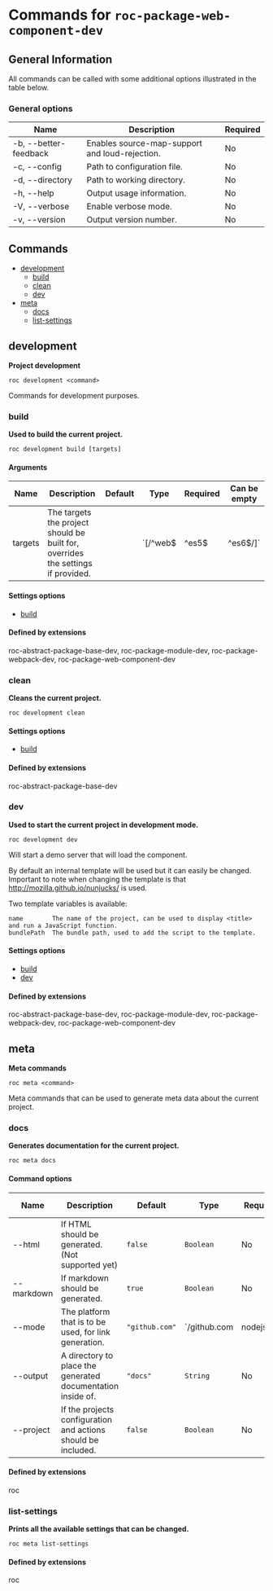 # Commands for `roc-package-web-component-dev`

## General Information
All commands can be called with some additional options illustrated in the table below.

### General options

| Name                  | Description                                    | Required |
| --------------------- | ---------------------------------------------- | -------- |
| -b, --better-feedback | Enables source-map-support and loud-rejection. | No       |
| -c, --config          | Path to configuration file.                    | No       |
| -d, --directory       | Path to working directory.                     | No       |
| -h, --help            | Output usage information.                      | No       |
| -V, --verbose         | Enable verbose mode.                           | No       |
| -v, --version         | Output version number.                         | No       |

## Commands
* [development](#development)
    * [build](#build)
    * [clean](#clean)
    * [dev](#dev)
* [meta](#meta)
    * [docs](#docs)
    * [list-settings](#list-settings)

## development
__Project development__

```
roc development <command>
```
Commands for development purposes.


### build
__Used to build the current project.__

```
roc development build [targets]
```

#### Arguments

| Name    | Description                                                                      | Default | Type                    | Required | Can be empty |
| ------- | -------------------------------------------------------------------------------- | ------- | ----------------------- | -------- | ------------ |
| targets | The targets the project should be built for, overrides the settings if provided. |         | `[/^web$|^es5$|^es6$/]` | No       | Yes          |

####  Settings options
* [build](/Users/gustaf/VG/public/roc-package/roc-package-web-component/extensions/roc-package-web-component-dev/docs/Settings.md#build)

####  Defined by extensions
roc-abstract-package-base-dev, roc-package-module-dev, roc-package-webpack-dev, roc-package-web-component-dev

### clean
__Cleans the current project.__

```
roc development clean
```

####  Settings options
* [build](/Users/gustaf/VG/public/roc-package/roc-package-web-component/extensions/roc-package-web-component-dev/docs/Settings.md#build)

####  Defined by extensions
roc-abstract-package-base-dev

### dev
__Used to start the current project in development mode.__

```
roc development dev
```
Will start a demo server that will load the component.

By default an internal template will be used but it can easily be changed. Important to note when changing the template is that http://mozilla.github.io/nunjucks/ is used.

Two template variables is available:
```
name        The name of the project, can be used to display <title> and run a JavaScript function.
bundlePath  The bundle path, used to add the script to the template.
```

####  Settings options
* [build](/Users/gustaf/VG/public/roc-package/roc-package-web-component/extensions/roc-package-web-component-dev/docs/Settings.md#build)
* [dev](/Users/gustaf/VG/public/roc-package/roc-package-web-component/extensions/roc-package-web-component-dev/docs/Settings.md#dev)

####  Defined by extensions
roc-abstract-package-base-dev, roc-package-module-dev, roc-package-webpack-dev, roc-package-web-component-dev

## meta
__Meta commands__

```
roc meta <command>
```
Meta commands that can be used to generate meta data about the current project.


### docs
__Generates documentation for the current project.__

```
roc meta docs
```

#### Command options

| Name       | Description                                                   | Default        | Type                                                              | Required | Can be empty |
| ---------- | ------------------------------------------------------------- | -------------- | ----------------------------------------------------------------- | -------- | ------------ |
| --html     | If HTML should be generated. (Not supported yet)              | `false`        | `Boolean`                                                         | No       |              |
| --markdown | If markdown should be generated.                              | `true`         | `Boolean`                                                         | No       |              |
| --mode     | The platform that is to be used, for link generation.         | `"github.com"` | `/github\.com|nodejs\.org|bitbucket\.org|ghost\.org|gitlab\.com/` | No       |              |
| --output   | A directory to place the generated documentation inside of.   | `"docs"`       | `String`                                                          | No       | No           |
| --project  | If the projects configuration and actions should be included. | `false`        | `Boolean`                                                         | No       |              |

####  Defined by extensions
roc

### list-settings
__Prints all the available settings that can be changed.__

```
roc meta list-settings
```

####  Defined by extensions
roc

